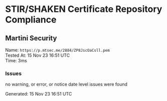 # STIR/SHAKEN Certificate Repository Compliance

## Martini Security

Name: `https://p.mtsec.me/2884/ZP8JscOaCsll.pem`\
Tested At: 15 Nov 23 16:51 UTC\
Time: 3ms

### Issues

no warning, or error, or notice date level issues were found

Generated: 15 Nov 23 16:51 UTC
